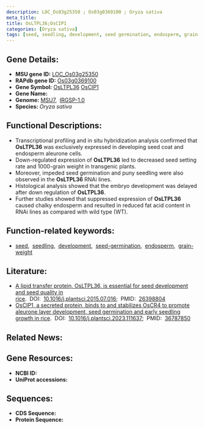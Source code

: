 ```yaml
---
description: LOC_Os03g25350 ; Os03g0369100 ; Oryza sativa
meta_title:
title: OsLTPL36;OsCIP1
categories: [Oryza sativa]
tags: [seed, seedling, development, seed germination, endosperm, grain weight]
---
```


## Gene Details:
- **MSU gene ID:** [LOC_Os03g25350](http://rice.uga.edu/cgi-bin/ORF_infopage.cgi?orf=LOC_Os03g25350)  
- **RAPdb gene ID:** [Os03g0369100](https://rapdb.dna.affrc.go.jp/locus/?name=Os03g0369100)  
- **Gene Symbol:** <u>OsLTPL36</u>&nbsp;<u>OsCIP1</u>
- **Gene Name:**
- **Genome:**  [MSU7](http://rice.uga.edu/),&nbsp;&nbsp;[IRGSP-1.0](https://rapdb.dna.affrc.go.jp/download/irgsp1.html)
- **Species:** *Oryza sativa*

## Functional Descriptions:
   - Transcriptional profiling and in situ hybridization analysis confirmed that **OsLTPL36** was exclusively expressed in developing seed coat and endosperm aleurone cells.
   - Down-regulated expression of **OsLTPL36** led to decreased seed setting rate and 1000-grain weight in transgenic plants.
   - Moreover, impeded seed germination and puny seedling were also observed in the **OsLTPL36** RNAi lines.
   - Histological analysis showed that the embryo development was delayed after down regulation of **OsLTPL36**.
   - Further studies showed that suppressed expression of **OsLTPL36** caused chalky endosperm and resulted in reduced fat acid content in RNAi lines as compared with wild type (WT).

## Function-related keywords:
   - [seed](/tags/seed/),&nbsp;&nbsp;[seedling](/tags/seedling/),&nbsp;&nbsp;[development](/tags/development/),&nbsp;&nbsp;[seed-germination](/tags/seed-germination/),&nbsp;&nbsp;[endosperm](/tags/endosperm/),&nbsp;&nbsp;[grain-weight](/tags/grain-weight/)

## Literature:
   - [A lipid transfer protein, OsLTPL36, is essential for seed development and seed quality in rice](https://www.doi.org/10.1016/j.plantsci.2015.07.016).&nbsp;&nbsp;DOI:&nbsp;&nbsp;[10.1016/j.plantsci.2015.07.016](https://www.doi.org/10.1016/j.plantsci.2015.07.016);&nbsp;&nbsp;PMID:&nbsp;&nbsp;[26398804](https://pubmed.ncbi.nlm.nih.gov/26398804/)
   - [OsCIP1, a secreted protein, binds to and stabilizes OsCR4 to promote aleurone layer development, seed germination and early seedling growth in rice](https://www.doi.org/10.1016/j.plantsci.2023.111637).&nbsp;&nbsp;DOI:&nbsp;&nbsp;[10.1016/j.plantsci.2023.111637](https://www.doi.org/10.1016/j.plantsci.2023.111637);&nbsp;&nbsp;PMID:&nbsp;&nbsp;[36787850](https://pubmed.ncbi.nlm.nih.gov/36787850/)

## Related News:

## Gene Resources:
- **NCBI ID:**  []()
- **UniProt accessions:** [](https://www.uniprot.org/uniprotkb//entry)

## Sequences:
- **CDS Sequence:**
- **Protein Sequence:**
